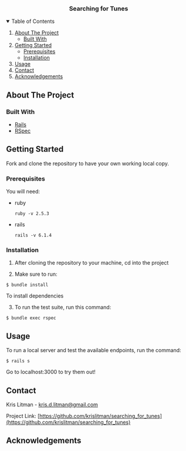 <!--
*** Thanks for checking out the Best-README-Template. If you have a suggestion
*** that would make this better, please fork the repo and create a pull request
*** or simply open an issue with the tag "enhancement".
*** Thanks again! Now go create something AMAZING! :D
-->



<!-- PROJECT SHIELDS -->
<!--
*** I'm using markdown "reference style" links for readability.
*** Reference links are enclosed in brackets [ ] instead of parentheses ( ).
*** See the bottom of this document for the declaration of the reference variables
*** for contributors-url, forks-url, etc. This is an optional, concise syntax you may use.
*** https://www.markdownguide.org/basic-syntax/#reference-style-links
-->
<!-- [![Contributors][contributors-shield]][contributors-url]
[![Forks][forks-shield]][forks-url]
[![Stargazers][stars-shield]][stars-url]
[![Issues][issues-shield]][issues-url]
[![MIT License][license-shield]][license-url]
[![LinkedIn][linkedin-shield]][linkedin-url] -->



<!-- PROJECT LOGO -->
<br />
<!-- <p align="center">
  <a href="https://github.com/othneildrew/Best-README-Template">
    <img src="images/logo.png" alt="Logo" width="80" height="80">
  </a> -->

  <h3 align="center">Searching for Tunes</h3>

  <!-- <p align="center">
    Search through Artists and Songs on Spotify to find great new music!
    <br />
    <a href="https://github.com/othneildrew/Best-README-Template"><strong>Explore the docs »</strong></a>
    <br />
    <br />
    <a href="https://github.com/othneildrew/Best-README-Template">View Demo</a>
    ·
    <a href="https://github.com/othneildrew/Best-README-Template/issues">Report Bug</a>
    ·
    <a href="https://github.com/othneildrew/Best-README-Template/issues">Request Feature</a>
  </p>
</p> -->



<!-- TABLE OF CONTENTS -->
<details open="open">
  <summary>Table of Contents</summary>
  <ol>
    <li>
      <a href="#about-the-project">About The Project</a>
      <ul>
        <li><a href="#built-with">Built With</a></li>
      </ul>
    </li>
    <li>
      <a href="#getting-started">Getting Started</a>
      <ul>
        <li><a href="#prerequisites">Prerequisites</a></li>
        <li><a href="#installation">Installation</a></li>
      </ul>
    </li>
    <li><a href="#usage">Usage</a></li>
    <li><a href="#contact">Contact</a></li>
    <li><a href="#acknowledgements">Acknowledgements</a></li>
  </ol>
</details>



<!-- ABOUT THE PROJECT -->
## About The Project

<!-- Explain the database setup, and endpoints that are available. Also how to get your own working key for spotify to make API calls. -->

### Built With

* [Rails](https://github.com/rails/rails)
* [RSpec](https://github.com/rspec/rspec-rails)

<!-- GETTING STARTED -->
## Getting Started

Fork and clone the repository to have your own working local copy.

### Prerequisites

You will need:

* ruby
  ```
  ruby -v 2.5.3
  ```

* rails
  ```
  rails -v 6.1.4
  ```

### Installation

1. After cloning the repository to your machine, cd into the project

2. Make sure to run:

```
$ bundle install
```

To install dependencies

3. To run the test suite, run this command:

```
$ bundle exec rspec
```



<!-- USAGE EXAMPLES -->
## Usage

To run a local server and test the available endpoints, run the command:

```
$ rails s
```

Go to localhost:3000 to try them out!


<!-- CONTACT -->
## Contact

Kris Litman - kris.d.litman@gmail.com

Project Link: [https://github.com/krislitman/searching_for_tunes](https://github.com/krislitman/searching_for_tunes)



<!-- ACKNOWLEDGEMENTS -->
## Acknowledgements



